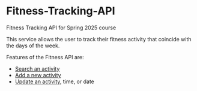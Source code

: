 # Fitness-Tracking-API

Fitness Tracking API for Spring 2025 course

This service allows the user to track their fitness activity that coincide with the days of the week.

Features of the Fitness API are:

- [Search an activity](api/get-activites.md)
- [Add a new activity](api/add-a-new-activity.md)
- [Update an activity](api/add-a-new-activity.md), time, or date

